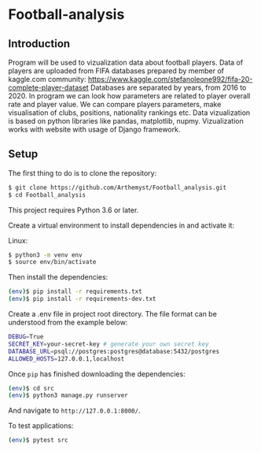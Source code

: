 # Football-analysis

## Introduction

Program will be used to vizualization data about football players.
Data of players are uploaded from FIFA databases prepared by member of kaggle.com community: https://www.kaggle.com/stefanoleone992/fifa-20-complete-player-dataset
Databases are separated by years, from 2016 to 2020. In program we can look how parameters are related to player overall rate and player value. We can compare players parameters, make visualisation of clubs, positions, nationality rankings etc.
Data vizualization is based on python libraries like pandas, matplotlib, nupmy.
Vizualization works with website with usage of Django framework.

## Setup

The first thing to do is to clone the repository:

```sh
$ git clone https://github.com/Arthemyst/Football_analysis.git
$ cd Football_analysis
```

This project requires Python 3.6 or later.

Create a virtual environment to install dependencies in and activate it:

Linux:
```sh
$ python3 -m venv env
$ source env/bin/activate
```

Then install the dependencies:

```sh
(env)$ pip install -r requirements.txt
(env)$ pip install -r requirements-dev.txt
```


Create a .env file in project root directory. The file format can be understood from the example below:
```sh
DEBUG=True
SECRET_KEY=your-secret-key # generate your own secret key
DATABASE_URL=psql://postgres:postgres@database:5432/postgres
ALLOWED_HOSTS=127.0.0.1,localhost
```
Once `pip` has finished downloading the dependencies:
```sh
(env)$ cd src
(env)$ python3 manage.py runserver
```

And navigate to `http://127.0.0.1:8000/`.

To test applications:

```sh
(env)$ pytest src
```

